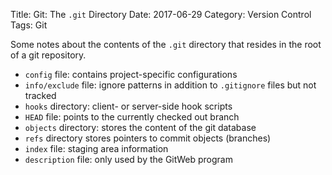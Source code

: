 Title: Git: The `.git` Directory
Date: 2017-06-29
Category: Version Control
Tags: Git


Some notes about the contents of the `.git` directory that resides in the root of a git repository.

- `config` file: contains project-specific configurations
- `info/exclude` file: ignore patterns in addition to `.gitignore` files but not tracked
- `hooks` directory: client- or server-side hook scripts
- `HEAD` file: points to the currently checked out branch
- `objects` directory: stores the content of the git database
- `refs` directory stores pointers to commit objects (branches)
- `index` file: staging area information
- `description` file: only used by the GitWeb program
